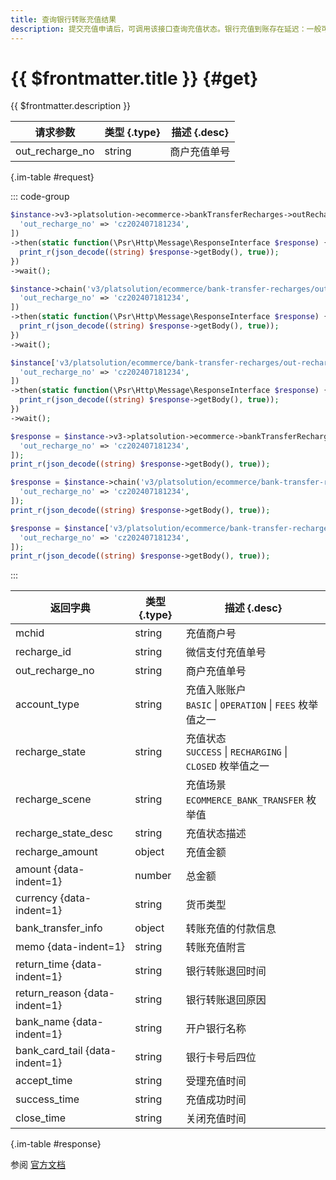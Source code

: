 ```yaml
---
title: 查询银行转账充值结果
description: 提交充值申请后，可调用该接口查询充值状态。银行充值到账存在延迟：一般可在10分钟内到账。受央行大额系统工作时间限制，周一至周四17:15-20:30，周五17:15-24:00，节假日全天会延迟到账
---
```


# {{ $frontmatter.title }} {#get}

{{ $frontmatter.description }}

| 请求参数 | 类型 {.type} | 描述 {.desc}
| --- | --- | ---
| out_recharge_no | string | 商户充值单号

{.im-table #request}

::: code-group

```php [异步纯链式]
$instance->v3->platsolution->ecommerce->bankTransferRecharges->outRechargeNo->_out_recharge_no_->getAsync([
  'out_recharge_no' => 'cz202407181234',
])
->then(static function(\Psr\Http\Message\ResponseInterface $response) {
  print_r(json_decode((string) $response->getBody(), true));
})
->wait();
```

```php [异步声明式]
$instance->chain('v3/platsolution/ecommerce/bank-transfer-recharges/out-recharge-no/{out_recharge_no}')->getAsync([
  'out_recharge_no' => 'cz202407181234',
])
->then(static function(\Psr\Http\Message\ResponseInterface $response) {
  print_r(json_decode((string) $response->getBody(), true));
})
->wait();
```

```php [异步属性式]
$instance['v3/platsolution/ecommerce/bank-transfer-recharges/out-recharge-no/{out_recharge_no}']->getAsync([
  'out_recharge_no' => 'cz202407181234',
])
->then(static function(\Psr\Http\Message\ResponseInterface $response) {
  print_r(json_decode((string) $response->getBody(), true));
})
->wait();
```

```php [同步纯链式]
$response = $instance->v3->platsolution->ecommerce->bankTransferRecharges->outRechargeNo->_out_recharge_no_->get([
  'out_recharge_no' => 'cz202407181234',
]);
print_r(json_decode((string) $response->getBody(), true));
```

```php [同步声明式]
$response = $instance->chain('v3/platsolution/ecommerce/bank-transfer-recharges/out-recharge-no/{out_recharge_no}')->get([
  'out_recharge_no' => 'cz202407181234',
]);
print_r(json_decode((string) $response->getBody(), true));
```

```php [同步属性式]
$response = $instance['v3/platsolution/ecommerce/bank-transfer-recharges/out-recharge-no/{out_recharge_no}']->get([
  'out_recharge_no' => 'cz202407181234',
]);
print_r(json_decode((string) $response->getBody(), true));
```

:::

| 返回字典 | 类型 {.type} | 描述 {.desc}
| --- | --- | ---
| mchid | string | 充值商户号
| recharge_id | string | 微信支付充值单号
| out_recharge_no | string | 商户充值单号
| account_type | string | 充值入账账户<br/>`BASIC` \| `OPERATION` \| `FEES` 枚举值之一
| recharge_state | string | 充值状态<br/>`SUCCESS` \| `RECHARGING` \| `CLOSED` 枚举值之一
| recharge_scene | string | 充值场景<br/>`ECOMMERCE_BANK_TRANSFER` 枚举值
| recharge_state_desc | string | 充值状态描述
| recharge_amount | object | 充值金额
| amount {data-indent=1} | number | 总金额
| currency {data-indent=1} | string | 货币类型
| bank_transfer_info | object | 转账充值的付款信息
| memo {data-indent=1} | string | 转账充值附言
| return_time {data-indent=1} | string | 银行转账退回时间
| return_reason {data-indent=1} | string | 银行转账退回原因
| bank_name {data-indent=1} | string | 开户银行名称
| bank_card_tail {data-indent=1} | string | 银行卡号后四位
| accept_time | string | 受理充值时间
| success_time | string | 充值成功时间
| close_time | string | 关闭充值时间

{.im-table #response}

参阅 [官方文档](https://pay.weixin.qq.com/docs/partner/apis/platsolution-mch-recharge/bank-recharge/bank-transfer-recharge-get-by-out-no.html)
